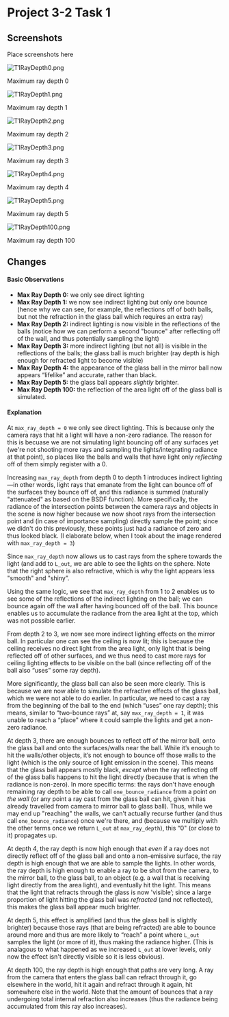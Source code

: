 # Project 3-2 Task 1

## Screenshots

Place screenshots here

![T1RayDepth0.png](Project%203-2%20Task%201.assets/T1RayDepth0.png)

Maximum ray depth 0

![T1RayDepth1.png](Project%203-2%20Task%201.assets/T1RayDepth1.png)

Maximum ray depth 1

![T1RayDepth2.png](Project%203-2%20Task%201.assets/T1RayDepth2.png)

Maximum ray depth 2

![T1RayDepth3.png](Project%203-2%20Task%201.assets/T1RayDepth3.png)

Maximum ray depth 3

![T1RayDepth4.png](Project%203-2%20Task%201.assets/T1RayDepth4.png)

Maximum ray depth 4

![T1RayDepth5.png](Project%203-2%20Task%201.assets/T1RayDepth5.png)

Maximum ray depth 5

![T1RayDepth100.png](Project%203-2%20Task%201.assets/T1RayDepth100.png)

Maximum ray depth 100

## Changes

#### Basic Observations

- **Max Ray Depth 0:** we only see direct lighting
- **Max Ray Depth 1:** we now see indirect lighting but only one bounce (hence why we can see, for example, the reflections off of both balls, but not the refraction in the glass ball which requires an extra ray)
- **Max Ray Depth 2:** indirect lighting is now visible in the reflections of the balls (notice how we can perform a second "bounce" after reflecting off of the wall, and thus potentially sampling the light)
- **Max Ray Depth 3:** more indirect lighting (but not all) is visible in the reflections of the balls; the glass ball is much brighter (ray depth is high enough for refracted light to become visible)
- **Max Ray Depth 4:** the appearance of the glass ball in the mirror ball now appears “lifelike” and accurate, rather than black.
- **Max Ray Depth 5:** the glass ball appears *slightly* brighter.
- **Max Ray Depth 100:** the reflection of the area light off of the glass ball is simulated.

#### Explanation

At `max_ray_depth = 0` we only see direct lighting. This is because only the camera rays that hit a light will have a non-zero radiance. The reason for this is becuase we are not simulating light bouncing off of any surfaces yet (we're not shooting more rays and sampling the lights/integrating radiance at that point), so places like the balls and walls that have light only *reflecting* off of them simply register with a 0.

Increasing `max_ray_depth` from depth 0 to depth 1 introduces indirect lighting—in other words, light rays that emanate from the light can bounce off of the surfaces they bounce off of, and this radiance is summed (naturally "attenuated" as based on the BSDF function). More specifically, the radiance of the intersection points between the camera rays and objects in the scene is now higher because we now shoot rays from the intersection point and (in case of importance sampling) directly sample the point; since we didn't do this previously, these points just had a radiance of zero and thus looked black. (I elaborate below, when I took about the image rendered with `max_ray_depth = 3`)

Since `max_ray_depth` now allows us to cast rays from the sphere towards the light (and add to `L_out`, we are able to see the lights on the sphere. Note that the right sphere is also refractive, which is why the light appears less "smooth" and "shiny”.

Using the same logic, we see that `max_ray_depth` from 1 to 2 enables us to see some of the reflections of the indirect lighting on the ball; we can bounce again off the wall after having bounced off of the ball. This bounce enables us to accumulate the radiance from the area light at the top, which was not possible earlier.

From depth 2 to 3, we now see more indirect lighting effects on the mirror ball. In particular one can see the ceiling is now lit; this is because the ceiling receives no direct light from the area light, only light that is being reflected off of other surfaces, and we thus need to cast more rays for ceiling lighting effects to be visible on the ball (since reflecting off of the ball also “uses” some ray depth).

More significantly, the glass ball can also be seen more clearly. This is because we are now able to simulate the refractive effects of the glass ball, which we were not able to do earlier. In particular, we need to cast a ray from the beginning of the ball to the end (which “uses” one ray depth); this means, similar to “two-bounce rays” at, say `max_ray_depth = 1`, it was unable to reach a “place" where it could sample the lights and get a non-zero radiance.

At depth 3, there are enough bounces to reflect off of the mirror ball, onto the glass ball and onto the surfaces/walls near the ball. While it’s enough to hit the walls/other objects, it’s not enough to bounce off those walls to the light (which is the only source of light emission in the scene). This means that the glass ball appears mostly black, *except* when the ray reflecting off of the glass balls happens to hit the light directly (because that is when the radiance is non-zero). In more specific terms: the rays don't have enough remaining ray depth to be able to call `one_bounce_radiance` from a point *on the wall* (or any point a ray cast from the glass ball can hit, given it has already travelled from camera to mirror ball to glass ball). Thus, while we may end up "reaching" the walls, we can't actually recurse further (and thus call `one_bounce_radiance`) once we're there, and (because we multiply with the other terms once we return `L_out` at `max_ray_depth`), this “0" (or close to it) propagates up.

At depth 4, the ray depth is now high enough that *even* if a ray does not directly reflect off of the glass ball and onto a non-emissive surface, the ray depth is high enough that we are able to sample the lights. In other words, the ray depth is high enough to enable a ray to be shot from the camera, to the mirror ball, to the glass ball, to an object (e.g. a wall that is receiving light directly from the area light), and eventually hit the light. This means that the light that refracts through the glass is now 'visible’; since a large proportion of light hitting the glass ball was *refracted* (and not reflected), this makes the glass ball appear much brighter.

At depth 5, this effect is amplified (and thus the glass ball is slightly brighter) because those rays (that are being refracted) are able to bounce around more and thus are more likely to “reach” a point where `L_out` samples the light (or more of it), thus making the radiance higher. (This is analagous to what happened as we increased `L_out` at lower levels, only now the effect isn't directly visible so it is less obvious).

At depth 100, the ray depth is high enough that paths are very long. A ray from the camera that enters the glass ball can refract through it, go elsewhere in the world, hit it again and refract through it again, hit somewhere else in the world. Note that the amount of bounces that a ray undergoing total internal refraction also increases (thus the radiance being accumulated from this ray also increases).

